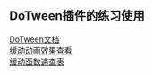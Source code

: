 ## DoTween插件的练习使用  

[DoTween文档](http://dotween.demigiant.com/documentation.php)  
[缓动动画效果查看](http://robertpenner.com/easing/easing_demo.html)  
[缓动函数速查表](https://easings.net/zh-cn)  

